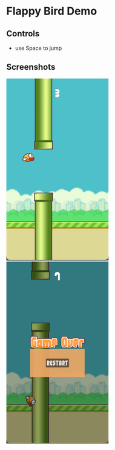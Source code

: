 # Flappy Bird Demo

## Controls

* use Space to jump

## Screenshots

![](screenshots/01.png)
![](screenshots/02.png)